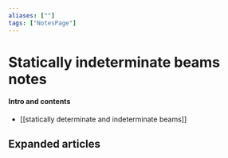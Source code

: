 ```yaml
---
aliases: [""]
tags: ["NotesPage"]
---
```


# Statically indeterminate beams notes

#### Intro and contents
- [[statically determinate and indeterminate beams]]


## Expanded articles

